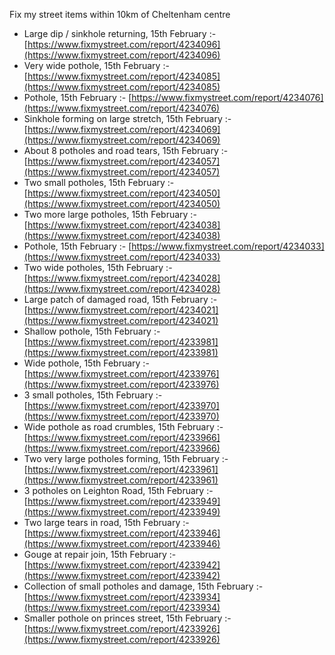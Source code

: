 Fix my street items within 10km of Cheltenham centre

<!-- fix_marker starts -->

- Large dip / sinkhole returning, 15th February :- [https://www.fixmystreet.com/report/4234096](https://www.fixmystreet.com/report/4234096)
- Very wide pothole, 15th February :- [https://www.fixmystreet.com/report/4234085](https://www.fixmystreet.com/report/4234085)
- Pothole, 15th February :- [https://www.fixmystreet.com/report/4234076](https://www.fixmystreet.com/report/4234076)
- Sinkhole forming on large stretch, 15th February :- [https://www.fixmystreet.com/report/4234069](https://www.fixmystreet.com/report/4234069)
- About 8 potholes and road tears, 15th February :- [https://www.fixmystreet.com/report/4234057](https://www.fixmystreet.com/report/4234057)
- Two small potholes, 15th February :- [https://www.fixmystreet.com/report/4234050](https://www.fixmystreet.com/report/4234050)
- Two more large potholes, 15th February :- [https://www.fixmystreet.com/report/4234038](https://www.fixmystreet.com/report/4234038)
- Pothole, 15th February :- [https://www.fixmystreet.com/report/4234033](https://www.fixmystreet.com/report/4234033)
- Two wide potholes, 15th February :- [https://www.fixmystreet.com/report/4234028](https://www.fixmystreet.com/report/4234028)
- Large patch of damaged road, 15th February :- [https://www.fixmystreet.com/report/4234021](https://www.fixmystreet.com/report/4234021)
- Shallow pothole, 15th February :- [https://www.fixmystreet.com/report/4233981](https://www.fixmystreet.com/report/4233981)
- Wide pothole, 15th February :- [https://www.fixmystreet.com/report/4233976](https://www.fixmystreet.com/report/4233976)
- 3 small potholes, 15th February :- [https://www.fixmystreet.com/report/4233970](https://www.fixmystreet.com/report/4233970)
- Wide pothole as road crumbles, 15th February :- [https://www.fixmystreet.com/report/4233966](https://www.fixmystreet.com/report/4233966)
- Two very large potholes forming, 15th February :- [https://www.fixmystreet.com/report/4233961](https://www.fixmystreet.com/report/4233961)
- 3 potholes on Leighton Road, 15th February :- [https://www.fixmystreet.com/report/4233949](https://www.fixmystreet.com/report/4233949)
- Two large tears in road, 15th February :- [https://www.fixmystreet.com/report/4233946](https://www.fixmystreet.com/report/4233946)
- Gouge at repair join, 15th February :- [https://www.fixmystreet.com/report/4233942](https://www.fixmystreet.com/report/4233942)
- Collection of small potholes and damage, 15th February :- [https://www.fixmystreet.com/report/4233934](https://www.fixmystreet.com/report/4233934)
- Smaller pothole on princes street, 15th February :- [https://www.fixmystreet.com/report/4233926](https://www.fixmystreet.com/report/4233926)

<!-- fix_marker ends -->